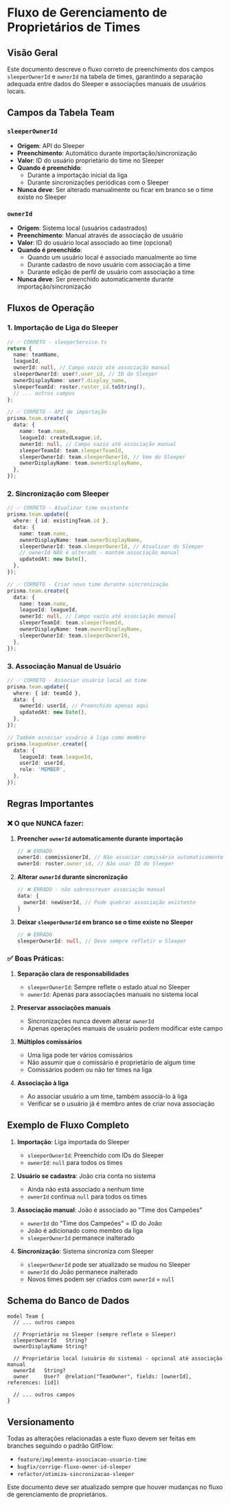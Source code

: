 # Fluxo de Gerenciamento de Proprietários de Times

## Visão Geral

Este documento descreve o fluxo correto de preenchimento dos campos `sleeperOwnerId` e `ownerId` na tabela de times, garantindo a separação adequada entre dados do Sleeper e associações manuais de usuários locais.

## Campos da Tabela Team

### `sleeperOwnerId`

- **Origem**: API do Sleeper
- **Preenchimento**: Automático durante importação/sincronização
- **Valor**: ID do usuário proprietário do time no Sleeper
- **Quando é preenchido**:
  - Durante a importação inicial da liga
  - Durante sincronizações periódicas com o Sleeper
- **Nunca deve**: Ser alterado manualmente ou ficar em branco se o time existe no Sleeper

### `ownerId`

- **Origem**: Sistema local (usuários cadastrados)
- **Preenchimento**: Manual através de associação de usuário
- **Valor**: ID do usuário local associado ao time (opcional)
- **Quando é preenchido**:
  - Quando um usuário local é associado manualmente ao time
  - Durante cadastro de novo usuário com associação a time
  - Durante edição de perfil de usuário com associação a time
- **Nunca deve**: Ser preenchido automaticamente durante importação/sincronização

## Fluxos de Operação

### 1. Importação de Liga do Sleeper

```typescript
// ✅ CORRETO - sleeperService.ts
return {
  name: teamName,
  leagueId,
  ownerId: null, // Campo vazio até associação manual
  sleeperOwnerId: user?.user_id, // ID do Sleeper
  ownerDisplayName: user?.display_name,
  sleeperTeamId: roster.roster_id.toString(),
  // ... outros campos
};
```

```typescript
// ✅ CORRETO - API de importação
prisma.team.create({
  data: {
    name: team.name,
    leagueId: createdLeague.id,
    ownerId: null, // Campo vazio até associação manual
    sleeperTeamId: team.sleeperTeamId,
    sleeperOwnerId: team.sleeperOwnerId, // Vem do Sleeper
    ownerDisplayName: team.ownerDisplayName,
  },
});
```

### 2. Sincronização com Sleeper

```typescript
// ✅ CORRETO - Atualizar time existente
prisma.team.update({
  where: { id: existingTeam.id },
  data: {
    name: team.name,
    ownerDisplayName: team.ownerDisplayName,
    sleeperOwnerId: team.sleeperOwnerId, // Atualizar do Sleeper
    // ownerId NÃO é alterado - mantém associação manual
    updatedAt: new Date(),
  },
});
```

```typescript
// ✅ CORRETO - Criar novo time durante sincronização
prisma.team.create({
  data: {
    name: team.name,
    leagueId: leagueId,
    ownerId: null, // Campo vazio até associação manual
    sleeperTeamId: team.sleeperTeamId,
    ownerDisplayName: team.ownerDisplayName,
    sleeperOwnerId: team.sleeperOwnerId,
  },
});
```

### 3. Associação Manual de Usuário

```typescript
// ✅ CORRETO - Associar usuário local ao time
prisma.team.update({
  where: { id: teamId },
  data: {
    ownerId: userId, // Preenchido apenas aqui
    updatedAt: new Date(),
  },
});

// Também associar usuário à liga como membro
prisma.leagueUser.create({
  data: {
    leagueId: team.leagueId,
    userId: userId,
    role: 'MEMBER',
  },
});
```

## Regras Importantes

### ❌ O que NUNCA fazer:

1. **Preencher `ownerId` automaticamente durante importação**

   ```typescript
   // ❌ ERRADO
   ownerId: commissionerId, // Não associar comissário automaticamente
   ownerId: roster.owner_id, // Não usar ID do Sleeper
   ```

2. **Alterar `ownerId` durante sincronização**

   ```typescript
   // ❌ ERRADO - não sobrescrever associação manual
   data: {
     ownerId: newUserId, // Pode quebrar associação existente
   }
   ```

3. **Deixar `sleeperOwnerId` em branco se o time existe no Sleeper**
   ```typescript
   // ❌ ERRADO
   sleeperOwnerId: null, // Deve sempre refletir o Sleeper
   ```

### ✅ Boas Práticas:

1. **Separação clara de responsabilidades**
   - `sleeperOwnerId`: Sempre reflete o estado atual no Sleeper
   - `ownerId`: Apenas para associações manuais no sistema local

2. **Preservar associações manuais**
   - Sincronizações nunca devem alterar `ownerId`
   - Apenas operações manuais de usuário podem modificar este campo

3. **Múltiplos comissários**
   - Uma liga pode ter vários comissários
   - Não assumir que o comissário é proprietário de algum time
   - Comissários podem ou não ter times na liga

4. **Associação à liga**
   - Ao associar usuário a um time, também associá-lo à liga
   - Verificar se o usuário já é membro antes de criar nova associação

## Exemplo de Fluxo Completo

1. **Importação**: Liga importada do Sleeper
   - `sleeperOwnerId`: Preenchido com IDs do Sleeper
   - `ownerId`: `null` para todos os times

2. **Usuário se cadastra**: João cria conta no sistema
   - Ainda não está associado a nenhum time
   - `ownerId` continua `null` para todos os times

3. **Associação manual**: João é associado ao "Time dos Campeões"
   - `ownerId` do "Time dos Campeões" = ID do João
   - João é adicionado como membro da liga
   - `sleeperOwnerId` permanece inalterado

4. **Sincronização**: Sistema sincroniza com Sleeper
   - `sleeperOwnerId` pode ser atualizado se mudou no Sleeper
   - `ownerId` do João permanece inalterado
   - Novos times podem ser criados com `ownerId` = `null`

## Schema do Banco de Dados

```prisma
model Team {
  // ... outros campos

  // Proprietário no Sleeper (sempre reflete o Sleeper)
  sleeperOwnerId   String?
  ownerDisplayName String?

  // Proprietário local (usuário do sistema) - opcional até associação manual
  ownerId   String?
  owner     User?  @relation("TeamOwner", fields: [ownerId], references: [id])

  // ... outros campos
}
```

## Versionamento

Todas as alterações relacionadas a este fluxo devem ser feitas em branches seguindo o padrão GitFlow:

- `feature/implementa-associacao-usuario-time`
- `bugfix/corrige-fluxo-owner-id-sleeper`
- `refactor/otimiza-sincronizacao-sleeper`

Este documento deve ser atualizado sempre que houver mudanças no fluxo de gerenciamento de proprietários.
